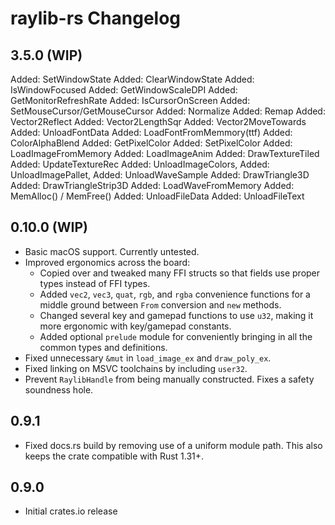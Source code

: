 # raylib-rs Changelog

## 3.5.0 (WIP)

Added: SetWindowState
Added: ClearW‌indowState
Added: IsWindowFocused
Added: GetWindowScaleDPI
Added: GetMonitorRefreshRate
Added: IsCursorOnScreen
Added: SetMouseCursor/GetMouseCursor
Added: Normalize
Added: Remap
Added: Vector2Reflect
Added: Vector2LengthSqr
Added: Vector2MoveTowards
Added: UnloadFontData
Added: LoadFontFromMemmory(ttf)
Added: ColorAlphaBlend
Added: GetPixelColor
Added: SetPixelColor
Added: LoadImageFromMemory
Added: LoadImageAnim
Added: DrawTextureTiled
Added: UpdateTextureRec
Added: UnloadImageColors,
Added: UnloadImagePallet,
Added: UnloadWaveSample
Added: DrawTriangle3D
Added: DrawTriangleStrip3D
Added: LoadWaveFromMemory
Added: MemAlloc() / MemFree()
Added: UnloadFileData
Added: UnloadFileText

## 0.10.0 (WIP)

- Basic macOS support. Currently untested.
- Improved ergonomics across the board:
  - Copied over and tweaked many FFI structs so that fields use proper types instead of FFI types.
  - Added `vec2`, `vec3`, `quat`, `rgb`, and `rgba` convenience functions for a middle ground between `From` conversion and `new` methods.
  - Changed several key and gamepad functions to use `u32`, making it more ergonomic with key/gamepad constants.
  - Added optional `prelude` module for conveniently bringing in all the common types and definitions.
- Fixed unnecessary `&mut` in `load_image_ex` and `draw_poly_ex`.
- Fixed linking on MSVC toolchains by including `user32`.
- Prevent `RaylibHandle` from being manually constructed. Fixes a safety soundness hole.

## 0.9.1

- Fixed docs.rs build by removing use of a uniform module path. This also keeps the crate compatible with Rust 1.31+.

## 0.9.0

- Initial crates.io release
